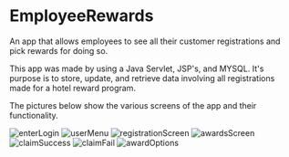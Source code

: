 # EmployeeRewards
An app that allows employees to see all their customer registrations and pick rewards for doing so.

This app was made by using a Java Servlet, JSP's, and MYSQL. It's purpose is to store, update, and retrieve data involving all registrations made for a hotel reward program. 

The pictures below show the various screens of the app and their functionality. 

![enterLogin](https://github.com/omar-cardenas/EmployeeRewards/assets/160799516/6b1c917f-b0ed-4977-8dbd-1c3bcf225d83)
![userMenu](https://github.com/omar-cardenas/EmployeeRewards/assets/160799516/e76073d3-c784-4cfa-8904-4d11ef5d0a13)
![registrationScreen](https://github.com/omar-cardenas/EmployeeRewards/assets/160799516/a9c66ffb-8236-4c27-b1d9-00199d0e6e0d)
![awardsScreen](https://github.com/omar-cardenas/EmployeeRewards/assets/160799516/146f91a3-f929-44d5-9009-0e6eaf1e1401)
![claimSuccess](https://github.com/omar-cardenas/EmployeeRewards/assets/160799516/538ac945-1ddb-4c03-8a80-a11e42283049)
![claimFail](https://github.com/omar-cardenas/EmployeeRewards/assets/160799516/947a2b66-4585-4ed6-9dfb-4213a60fe86a)
![awardOptions](https://github.com/omar-cardenas/EmployeeRewards/assets/160799516/ceefd2be-aafb-4931-ac27-e7033a7bc8ea)
